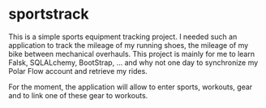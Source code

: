 # sportstrack
This is a simple sports equipment tracking project. I needed such an application to track the mileage of my running shoes, the mileage of my bike between mechanical overhauls.
This project is mainly for me to learn Falsk, SQLALchemy, BootStrap, ... and why not one day to synchronize my Polar Flow account and retrieve my rides.

For the moment, the application will allow to enter sports, workouts, gear and to link one of these gear to workouts.
